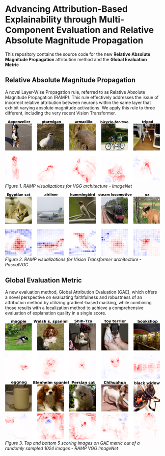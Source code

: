# Advancing Attribution-Based Explainability through Multi-Component Evaluation and Relative Absolute Magnitude Propagation

This repository contains the source code for the new __Relative Absolute Magnitude Propagation__ attribution method and the __Global Evaluation Metric__

## Relative Absolute Magnitude Propagation

A novel Layer-Wise Propagation rule, referred to as Relative Absolute Magnitude Propagation (RAMP). This rule effectively addresses the issue of incorrect relative attribution between neurons within the same layer that exhibit varying absolute magnitude activations. We apply this rule to three different, including the very recent Vision Transformer.

![Alt text](image-1.png)
*Figure 1. RAMP visualizations for VGG architecture - ImageNet*

![Alt text](image-2.png)
*Figure 2. RAMP visualizations for Vision Transformer architecture - PascalVOC*

## Global Evaluation Metric

A new evaluation method, Global Attribution Evaluation (GAE), which offers a novel perspective on evaluating faithfulness and robustness of an attribution method by utilizing gradient-based masking, while combining those results with a localization method to achieve a comprehensive evaluation of explanation quality in a single score.

![Alt text](image-4.png)
*Figure 3. Top and bottom 5 scoring images on GAE metric out of a randomly sampled 1024 images - RAMP VGG ImageNet*